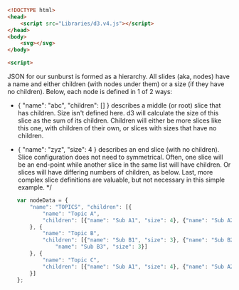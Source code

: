 

``` html
<!DOCTYPE html>
<head>
    <script src="Libraries/d3.v4.js"></script>
</head>
<body>
    <svg></svg>
</body>

<script>
```

JSON for our sunburst is formed as a hierarchy. All slides (aka, nodes) have a name and either children (with nodes under them) or a size (if they have no children).  Below, each node is defined in 1 of 2 ways:

* { "name": "abc", "children": [] } describes a middle (or root) slice that has children. Size isn't defined here. d3 will calculate the size of this slice as the sum of its children. Children will either be more slices like this one, with children of their own, or slices with sizes that have no children.

* { "name": "zyz", "size": 4 } describes an end slice (with no children). Slice configuration does not need to symmetrical. Often, one slice will be an end-point while another slice in the same list will have children.  Or slices will have differing numbers of children, as below. Last, more complex slice definitions are valuable, but not necessary in this simple example. */
    
 ``` javascript
    var nodeData = {
        "name": "TOPICS", "children": [{
            "name": "Topic A",
            "children": [{"name": "Sub A1", "size": 4}, {"name": "Sub A2", "size": 4}]
        }, {
            "name": "Topic B",
            "children": [{"name": "Sub B1", "size": 3}, {"name": "Sub B2", "size": 3}, {
                "name": "Sub B3", "size": 3}]
        }, {
            "name": "Topic C",
            "children": [{"name": "Sub A1", "size": 4}, {"name": "Sub A2", "size": 4}]
        }]
    };
```
